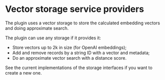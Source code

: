 # Vector storage service providers

The plugin uses a vector storage to store the calculated embedding vectors and doing approximate search.

The plugin can use any storage if it provides it:
- Store vectors up to 2k in size (for OpenAI embeddings);
- Add and remove records by a string ID with a vector and metadata;
- Do an approximate vector search with a distance score.

See the current implementations of the storage interfaces if you want to create a new one.
